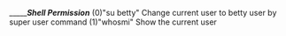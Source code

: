 ________________Shell Permission___________
(0)"su betty" Change current user to betty user by super user command
(1)"whosmi" Show the current user
